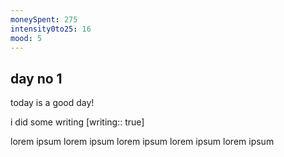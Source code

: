 ```yaml
---
moneySpent: 275
intensity0to25: 16
mood: 5
---
```

## day no 1
today is a good day!
 

i did some writing [writing:: true]

lorem ipsum lorem ipsum lorem ipsum lorem ipsum lorem ipsum
